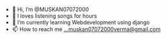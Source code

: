 - 👋 Hi, I’m @MUSKAN07072000
- 👀 I loves listening songs for hours
- 🌱 I’m currently learning Webdevelopment using django
- 📫 How to reach me ...muskan07072000verma@gmail.com

<!---
MUSKAN07072000/MUSKAN07072000 is a ✨ special ✨ repository because its `README.md` (this file) appears on your GitHub profile.
You can click the Preview link to take a look at your changes.
--->
